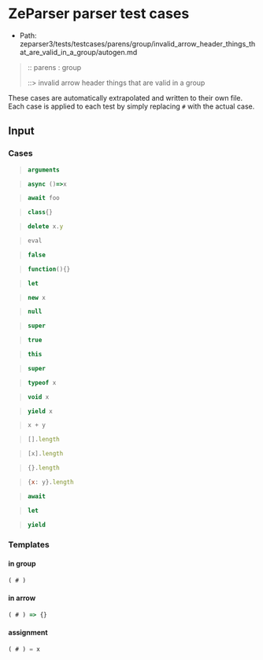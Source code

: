 # ZeParser parser test cases

- Path: zeparser3/tests/testcases/parens/group/invalid_arrow_header_things_that_are_valid_in_a_group/autogen.md

> :: parens : group
>
> ::> invalid arrow header things that are valid in a group

These cases are automatically extrapolated and written to their own file.
Each case is applied to each test by simply replacing `#` with the actual case.

## Input

### Cases

> `````js
> arguments
> `````

> `````js
> async ()=>x
> `````

> `````js
> await foo
> `````

> `````js
> class{}
> `````

> `````js
> delete x.y
> `````

> `````js
> eval
> `````

> `````js
> false
> `````

> `````js
> function(){}
> `````

> `````js
> let
> `````

> `````js
> new x
> `````

> `````js
> null
> `````

> `````js
> super
> `````

> `````js
> true
> `````

> `````js
> this
> `````

> `````js
> super
> `````

> `````js
> typeof x
> `````

> `````js
> void x
> `````

> `````js
> yield x
> `````

> `````js
> x + y
> `````

> `````js
> [].length
> `````

> `````js
> [x].length
> `````

> `````js
> {}.length
> `````

> `````js
> {x: y}.length
> `````

> `````js
> await
> `````

> `````js
> let
> `````

> `````js
> yield
> `````

### Templates

#### in group

`````js
( # )
`````

#### in arrow

`````js
( # ) => {}
`````

#### assignment

`````js
( # ) = x
`````
